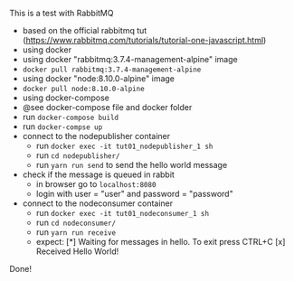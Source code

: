 This is a test with RabbitMQ

- based on the official rabbitmq tut (https://www.rabbitmq.com/tutorials/tutorial-one-javascript.html)
- using docker
- using docker "rabbitmq:3.7.4-management-alpine" image
- `docker pull rabbitmq:3.7.4-management-alpine`
- using docker "node:8.10.0-alpine" image
- `docker pull node:8.10.0-alpine`
- using docker-compose
- @see docker-compose file and docker folder
- run `docker-compose build`
- run `docker-compse up`
- connect to the nodepublisher container
    - run `docker exec -it tut01_nodepublisher_1 sh`
    - run `cd nodepublisher/`
    - run `yarn run send` to send the hello world message
- check if the message is queued in rabbit
    - in browser go to `localhost:8080`
    - login with user = "user" and password = "password"
- connect to the nodeconsumer container
    - run `docker exec -it tut01_nodeconsumer_1 sh`
    - run `cd nodeconsumer/`
    - run `yarn run receive`
    - expect:
        [*] Waiting for messages in hello. To exit press CTRL+C
        [x] Received Hello World!

Done!
